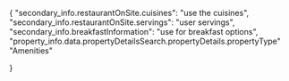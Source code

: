 {
  "secondary_info.restaurantOnSite.cuisines": "use the cuisines",
  "secondary_info.restaurantOnSite.servings": "user servings",
  "secondary_info.breakfastInformation": "use for breakfast options",
"property_info.data.propertyDetailsSearch.propertyDetails.propertyType"
"Amenities"

}







